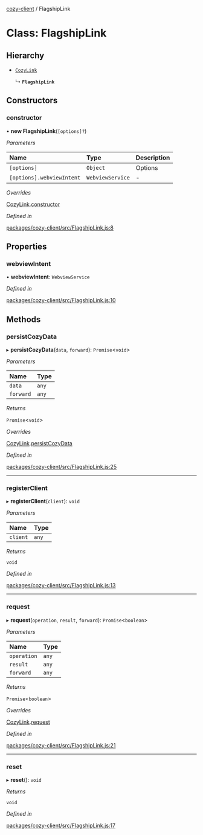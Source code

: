 [cozy-client](../README.md) / FlagshipLink

# Class: FlagshipLink

## Hierarchy

*   [`CozyLink`](CozyLink.md)

    ↳ **`FlagshipLink`**

## Constructors

### constructor

• **new FlagshipLink**(`[options]?`)

*Parameters*

| Name | Type | Description |
| :------ | :------ | :------ |
| `[options]` | `Object` | Options |
| `[options].webviewIntent` | `WebviewService` | - |

*Overrides*

[CozyLink](CozyLink.md).[constructor](CozyLink.md#constructor)

*Defined in*

[packages/cozy-client/src/FlagshipLink.js:8](https://github.com/cozy/cozy-client/blob/master/packages/cozy-client/src/FlagshipLink.js#L8)

## Properties

### webviewIntent

• **webviewIntent**: `WebviewService`

*Defined in*

[packages/cozy-client/src/FlagshipLink.js:10](https://github.com/cozy/cozy-client/blob/master/packages/cozy-client/src/FlagshipLink.js#L10)

## Methods

### persistCozyData

▸ **persistCozyData**(`data`, `forward`): `Promise`<`void`>

*Parameters*

| Name | Type |
| :------ | :------ |
| `data` | `any` |
| `forward` | `any` |

*Returns*

`Promise`<`void`>

*Overrides*

[CozyLink](CozyLink.md).[persistCozyData](CozyLink.md#persistcozydata)

*Defined in*

[packages/cozy-client/src/FlagshipLink.js:25](https://github.com/cozy/cozy-client/blob/master/packages/cozy-client/src/FlagshipLink.js#L25)

***

### registerClient

▸ **registerClient**(`client`): `void`

*Parameters*

| Name | Type |
| :------ | :------ |
| `client` | `any` |

*Returns*

`void`

*Defined in*

[packages/cozy-client/src/FlagshipLink.js:13](https://github.com/cozy/cozy-client/blob/master/packages/cozy-client/src/FlagshipLink.js#L13)

***

### request

▸ **request**(`operation`, `result`, `forward`): `Promise`<`boolean`>

*Parameters*

| Name | Type |
| :------ | :------ |
| `operation` | `any` |
| `result` | `any` |
| `forward` | `any` |

*Returns*

`Promise`<`boolean`>

*Overrides*

[CozyLink](CozyLink.md).[request](CozyLink.md#request)

*Defined in*

[packages/cozy-client/src/FlagshipLink.js:21](https://github.com/cozy/cozy-client/blob/master/packages/cozy-client/src/FlagshipLink.js#L21)

***

### reset

▸ **reset**(): `void`

*Returns*

`void`

*Defined in*

[packages/cozy-client/src/FlagshipLink.js:17](https://github.com/cozy/cozy-client/blob/master/packages/cozy-client/src/FlagshipLink.js#L17)
